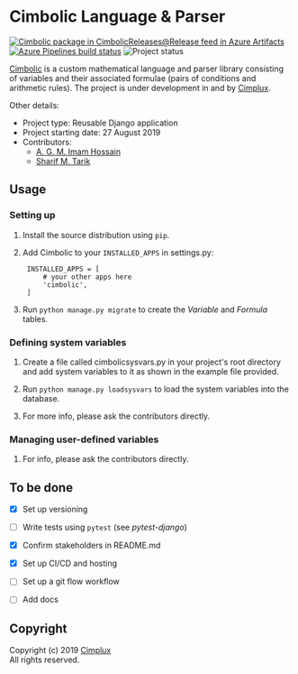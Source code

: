 # Cimbolic Language & Parser

[![Cimbolic package in CimbolicReleases@Release feed in Azure Artifacts][artifact-badge]][artifact-feed]
[![Azure Pipelines build status][build-badge]][build-status]
![Project status][status-badge]

[Cimbolic] is a custom mathematical language and parser library consisting of
variables and their associated formulae (pairs of conditions and arithmetic
rules). The project is under development in and by [Cimplux].

Other details:
- Project type: Reusable Django application
- Project starting date: 27 August 2019
- Contributors:
    - [A. G. M. Imam Hossain](mailto:imam.hossain@cimplux.com "Contact via e-mail")
    - [Sharif M. Tarik](mailto:s.tarik@cimplux.com "Contact via e-mail")


## Usage

### Setting up

1. Install the source distribution using `pip`.

2. Add Cimbolic to your `INSTALLED_APPS` in settings.py:

        INSTALLED_APPS = [
            # your other apps here
            'cimbolic',
        ]

3. Run `python manage.py migrate` to create the *Variable* and *Formula*
tables.

### Defining system variables

1. Create a file called cimbolicsysvars.py in your project's root directory
and add system variables to it as shown in the example file provided.

2. Run `python manage.py loadsysvars` to load the system variables into the
database.

3. For more info, please ask the contributors directly.

### Managing user-defined variables

1. For info, please ask the contributors directly.


## To be done

- [x] Set up versioning
- [ ] Write tests using `pytest` (see *pytest-django*)
- [x] Confirm stakeholders in README.md
- [x] Set up CI/CD and hosting
- [ ] Set up a git flow workflow
- [ ] Add docs


## Copyright

Copyright (c) 2019 [Cimplux]  
All rights reserved.


[artifact-badge]: https://feeds.dev.azure.com/Cimplux/_apis/public/Packaging/Feeds/b2509e07-88c2-45b0-9f25-79d1b9ca8675@7f465cf9-3d62-437d-8c61-d77d970a0b79/Packages/34a821e7-25bc-415b-8091-ef287e5a844c/Badge
[artifact-feed]: https://dev.azure.com/Cimplux/CimbolicParser/_packaging?_a=package&feed=b2509e07-88c2-45b0-9f25-79d1b9ca8675%407f465cf9-3d62-437d-8c61-d77d970a0b79&package=34a821e7-25bc-415b-8091-ef287e5a844c&preferRelease=true
[build-badge]: https://dev.azure.com/Cimplux/CimbolicParser/_apis/build/status/CimbolicParser?branchName=master
[build-status]: https://dev.azure.com/Cimplux/CimbolicParser/_build/latest?definitionId=1&branchName=master
[status-badge]: https://img.shields.io/badge/status-under_development-green.svg
[Cimbolic]: https://dev.azure.com/Cimplux/CimbolicParser "View the repository on Azure DevOps"
[Cimplux]: http://www.cimplux.com "Visit the Cimplux homepage"
